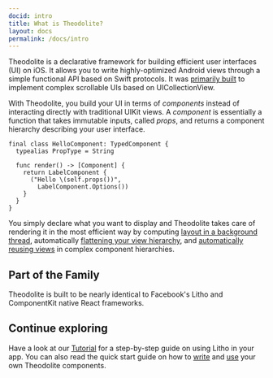 ```yaml
---
docid: intro
title: What is Theodolite?
layout: docs
permalink: /docs/intro
---
```


Theodolite is a declarative framework for building efficient user interfaces (UI) on iOS. It allows you to write highly-optimized Android views through a simple functional API based on Swift protocols. It was [primarily built](/docs/uses) to implement complex scrollable UIs based on UICollectionView.

With Theodolite, you build your UI in terms of *components* instead of interacting directly with traditional UIKit views. A *component* is essentially a function that takes immutable inputs, called *props*, and returns a component hierarchy describing your user interface.

```
final class HelloComponent: TypedComponent {
  typealias PropType = String

  func render() -> [Component] {
    return LabelComponent {
      ("Hello \(self.props())", 
        LabelComponent.Options())
    }
  }
}
```

You simply declare what you want to display and Theodolite takes care of rendering it in the most efficient way by computing [layout in a background thread](/docs/asynchronous-layout), automatically [flattening your view hierarchy](/docs/view-flattening), and [automatically reusing views](/docs/recycling) in complex component hierarchies.

## Part of the Family

Theodolite is built to be nearly identical to Facebook's Litho and ComponentKit native React frameworks.

## Continue exploring

Have a look at our [Tutorial](/docs/tutorial) for a step-by-step guide on using Litho in your app. You can also read the quick start guide on how to [write](/docs/writing-components) and [use](/docs/using-components) your own Theodolite components.

